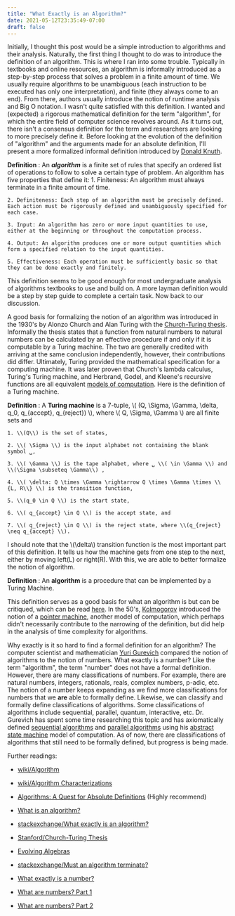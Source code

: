 ```yaml
---
title: "What Exactly is an Algorithm?"
date: 2021-05-12T23:35:49-07:00
draft: false
---
```


Initially, I thought this post would be a simple introduction to algorithms and their analysis. Naturally, the first thing I thought to do was to introduce the definition of an algorithm. This is where I ran into some trouble. Typically in textbooks and online resources, an algorithm is informally introduced as a step-by-step process that solves a problem in a finite amount of time. We usually require algorithms to be unambiguous (each instruction to be executed has only one interpretation), and finite (they always come to an end). From there, authors usually introduce the notion of runtime analysis and Big O notation. I wasn't quite satisfied with this definition. I wanted and (expected) a rigorous mathematical definition for the term "algorithm", for which the entire field of computer science revolves around. As it turns out, there isn't a consensus definition for the term and researchers are looking to more precisely define it. Before looking at the evolution of the definition of "algorithm" and the arguments made for an absolute definition, I'll present a more formalized informal definition introduced by [Donald Knuth](https://en.wikipedia.org/wiki/Donald_Knuth).

**Definition**
: An ***algorithm*** is a finite set of rules that specify an ordered list of operations to follow to solve a certain type of problem. An algorithm has five properties that define it:
    1. Finiteness: An algorithm must always terminate in a finite amount of time.

    2. Definiteness: Each step of an algorithm must be precisely defined. Each action must be rigorously defined and unambiguously specified for each case.

    3. Input: An algorithm has zero or more input quantities to use, either at the beginning or throughout the computation process. 

    4. Output: An algorithm produces one or more output quantities which form a specified relation to the input quantities.

    5. Effectiveness: Each operation must be sufficiently basic so that they can be done exactly and finitely.

This definition seems to be good enough for most undergraduate analysis of algorithms textbooks to use and build on. A more layman definition would be a step by step guide to complete a certain task. Now back to our discussion. 

A good basis for formalizing the notion of an algorithm was introduced in the 1930's by Alonzo Church and Alan Turing with the [Church-Turing thesis](https://en.wikipedia.org/wiki/Church–Turing_thesis). Informally the thesis states that a function from natural numbers to natural numbers can be calculated by an effective procedure if and only if it is computable by a Turing machine. The two are generally credited with arriving at the same conclusion independently, however, their contributions did differ. Ultimately, Turing provided the mathematical specification for a computing machine. It was later proven that Church's lambda calculus, Turing's Turing machine, and Herbrand, Godel, and Kleene's recursive functions are all equivalent [models of computation](https://en.wikipedia.org/wiki/Model_of_computation). Here is the definition of a Turing machine.

**Definition**
: A **Turing machine** is a 7-tuple, \\( (Q, \Sigma, \Gamma, \delta, q_0, q_{accept}, q_{reject}) \\), where
\\( Q, \Sigma, \Gamma \\) are all finite sets and

    1. \\(Q\\) is the set of states,

    2. \\( \Sigma \\) is the input alphabet not containing the blank symbol ␣, 

    3. \\( \Gamma \\) is the tape alphabet, where ␣ \\( \in \Gamma \\) and \\(\Sigma \subseteq \Gamma\\) ,

    4. \\( \delta: Q \times \Gamma \rightarrow Q \times \Gamma \times \\{L, R\\} \\) is the transition function,

    5. \\(q_0 \in Q \\) is the start state,

    6. \\( q_{accept} \in Q \\) is the accept state, and

    7. \\( q_{reject} \in Q \\) is the reject state, where \\(q_{reject} \neq q_{accept} \\).

I should note that the \\(\delta\\) transition function is the most important part of this definition. It tells us how the machine gets from one step to the next, either by moving left(L) or right(R). With this, we are able to better formalize the notion of algorithm.

**Definition**
: An **algorithm** is a procedure that can be implemented by a Turing Machine.

This definition serves as a good basis for what an algorithm is but can be critiqued, which can be read [here](https://www.microsoft.com/en-us/research/wp-content/uploads/2017/01/164.pdf). In the 50's, [Kolmogorov](https://en.wikipedia.org/wiki/Andrey_Kolmogorov) introduced the notion of a [pointer machine](https://en.wikipedia.org/wiki/Pointer_machine), another model of computation, which perhaps didn't necessarily contribute to the narrowing of the definition, but did help in the analysis of time complexity for algorithms.

Why exactly is it so hard to find a formal definition for an algorithm? The computer scientist and mathematician [Yuri Gurevich](https://en.wikipedia.org/wiki/Yuri_Gurevich) compared the notion of algorithms to the notion of numbers. What exactly is a number? Like the term "algorithm", the term "number" does not have a formal definition. However, there are many classifications of numbers. For example, there are natural numbers, integers, rationals, reals, complex numbers, p-adic, etc. The notion of a number keeps expanding as we find more classifications for numbers that we **are** able to formally define. Likewise, we can classify and formally define classifications of algorithms. Some classifications of algorithms include sequential, parallel, quantum, interactive, etc. Dr. Gurevich has spent some time researching this topic and has axiomatically defined [sequential algorithms](https://web.eecs.umich.edu/~gurevich/Opera/141.pdf) and [parallel algorithms](https://www.microsoft.com/en-us/research/wp-content/uploads/2016/02/tr-2006-137.pdf) using his [abstract state machine](https://www.microsoft.com/en-us/research/wp-content/uploads/2017/01/165.pdf) model of computation. As of now, there are classifications of algorithms that still need to be formally defined, but progress is being made. 


Further readings:

- [wiki/Algorithm](https://en.wikipedia.org/wiki/Algorithm#Computer_algorithms)

- [wiki/Algorithm Characterizations](https://en.wikipedia.org/wiki/Algorithm_characterizations)

- [Algorithms: A Quest for Absolute Definitions](https://www.microsoft.com/en-us/research/wp-content/uploads/2017/01/164.pdf) (Highly recommend)

- [What is an algorithm?](https://www.youtube.com/watch?v=I3MSDETx2a8&t=0s)

- [stackexchange/What exactly is an algorithm?](https://cs.stackexchange.com/questions/31932/what-exactly-is-an-algorithm)

- [Stanford/Church-Turing Thesis](https://plato.stanford.edu/entries/church-turing/)

- [Evolving Algebras](https://web.eecs.umich.edu/~gurevich/Opera/103.pdf)

- [stackexchange/Must an algorithm terminate?](https://math.stackexchange.com/questions/1561293/must-an-algorithm-terminate/1566254)

- [What exactly is a number?](https://math.stackexchange.com/questions/865409/what-exactly-is-a-number)

- [What are numbers? Part 1](https://www2.math.upenn.edu/~kirillov/MATH480-S08/WN1.pdf)

- [What are numbers? Part 2](https://www2.math.upenn.edu/~kirillov/MATH480-S08/WN2.pdf)
